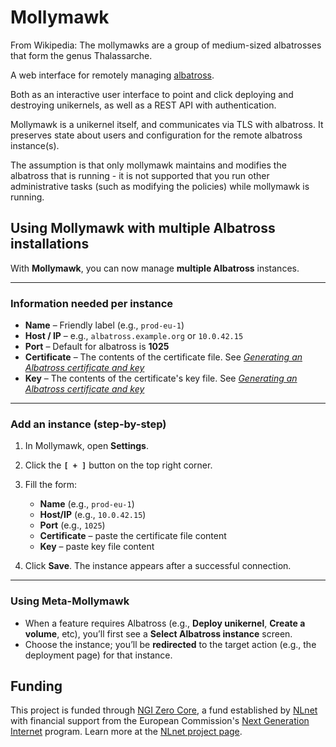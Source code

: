# Mollymawk

From Wikipedia: The mollymawks are a group of medium-sized albatrosses that form the genus Thalassarche.

A web interface for remotely managing [albatross](https://github.com/robur-coop/albatross).

Both as an interactive user interface to point and click deploying and destroying unikernels, as well as a REST API with authentication.

Mollymawk is a unikernel itself, and communicates via TLS with albatross. It preserves state about users and configuration for the remote albatross instance(s).

The assumption is that only mollymawk maintains and modifies the albatross that is running - it is not supported that you run other administrative tasks (such as modifying the policies) while mollymawk is running.

## Using Mollymawk with multiple Albatross installations

With **Mollymawk**, you can now manage **multiple Albatross** instances.

---

### Information needed per instance

* **Name** – Friendly label (e.g., `prod-eu-1`)
* **Host / IP** – e.g., `albatross.example.org` or `10.0.42.15`
* **Port** – Default for albatross is **1025**
* **Certificate** – The contents of the certificate file. See [*Generating an Albatross certificate and key*](https://github.com/robur-coop/albatross?tab=readme-ov-file#setup)
* **Key** – The contents of the certificate's key file. See [*Generating an Albatross certificate and key*](https://github.com/robur-coop/albatross?tab=readme-ov-file#setup)

---

### Add an instance (step-by-step)

1. In Mollymawk, open **Settings**.
2. Click the **`[ + ]`** button on the top right corner.
4. Fill the form:

   * **Name** (e.g., `prod-eu-1`)
   * **Host/IP** (e.g., `10.0.42.15`)
   * **Port** (e.g., `1025`)
   * **Certificate** – paste the certificate file content
   * **Key** – paste key file content
5. Click **Save**. The instance appears after a successful connection.

---

### Using Meta-Mollymawk

* When a feature requires Albatross (e.g., **Deploy unikernel**, **Create a volume**, etc), you’ll first see a **Select Albatross instance** screen.
* Choose the instance; you’ll be **redirected** to the target action (e.g., the deployment page) for that instance.

## Funding

This project is funded through [NGI Zero Core](https://nlnet.nl/core), a fund established by [NLnet](https://nlnet.nl) with financial support from the European Commission's [Next Generation Internet](https://ngi.eu) program. Learn more at the [NLnet project page](https://nlnet.nl/project/Mollymawk).
